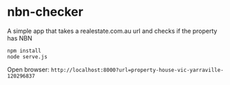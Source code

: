 # nbn-checker

A simple app that takes a realestate.com.au url and checks if the property has NBN

```
npm install
node serve.js
```

Open browser: `http://localhost:8000?url=property-house-vic-yarraville-120296837`
